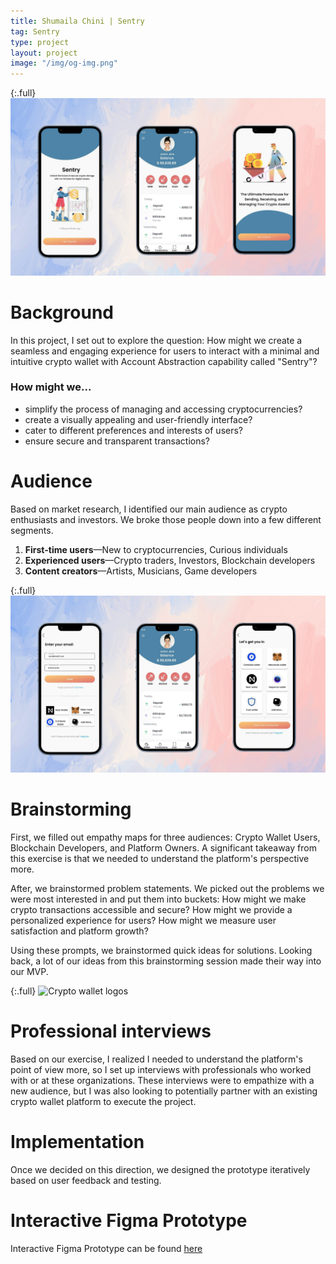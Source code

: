 ```yaml
---
title: Shumaila Chini | Sentry
tag: Sentry
type: project
layout: project
image: "/img/og-img.png"
---
```


{:.full}
![Sentry cover image](/img/full/sentry_full.jpeg)

# Background

In this project, I set out to explore the question: How might we create a seamless and engaging experience for users to interact with a minimal and intuitive crypto wallet with Account Abstraction capability called "Sentry"?

### How might we...

- simplify the process of managing and accessing cryptocurrencies?
- create a visually appealing and user-friendly interface?
- cater to different preferences and interests of users?
- ensure secure and transparent transactions?

# Audience

Based on market research, I identified our main audience as crypto enthusiasts and investors. We broke those people down into a few different segments.

1. **First-time users**—New to cryptocurrencies, Curious individuals
2. **Experienced users**—Crypto traders, Investors, Blockchain developers
3. **Content creators**—Artists, Musicians, Game developers

{:.full}
![](/img/full/sentry1.jpeg)

# Brainstorming

First, we filled out empathy maps for three audiences: Crypto Wallet Users, Blockchain Developers, and Platform Owners. A significant takeaway from this exercise is that we needed to understand the platform's perspective more.

After, we brainstormed problem statements. We picked out the problems we were most interested in and put them into buckets: How might we make crypto transactions accessible and secure? How might we provide a personalized experience for users? How might we measure user satisfaction and platform growth?

Using these prompts, we brainstormed quick ideas for solutions. Looking back, a lot of our ideas from this brainstorming session made their way into our MVP.

{:.full}
![Crypto wallet logos](/img/full/sentry2.png)

# Professional interviews

Based on our exercise, I realized I needed to understand the platform's point of view more, so I set up interviews with professionals who worked with or at these organizations. These interviews were to empathize with a new audience, but I was also looking to potentially partner with an existing crypto wallet platform to execute the project.

# Implementation

Once we decided on this direction, we designed the prototype iteratively based on user feedback and testing.

# Interactive Figma Prototype

Interactive Figma Prototype can be found [here](https://www.figma.com/proto/WzTCvvXW6PUnfNQa66B1Xd/Sentry?type=design&node-id=302-3&scaling=scale-down&page-id=302%3A2)
